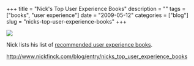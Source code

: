 +++
title = "Nick's Top User Experience Books"
description = ""
tags = ["books", "user experience"]
date = "2009-05-12"
categories = ["blog"]
slug = "nicks-top-user-experience-books"
+++



  <div class="notebook-screenshot"><a href="http://www.nickfinck.com/blog/entry/nicks_top_user_experience_books"><img id='bluga-thumbnail-1600' class='bluga-thumbnail large' src='http://media.konigi.com/bluga/
wt4a0963c7a7a3b.jpg'/></a></div><p>Nick lists his list of <a href="http://www.nickfinck.com/blog/entry/nicks_top_user_experience_books">recommended user experience books</a>. </p>
    
  <a href="http://www.nickfinck.com/blog/entry/nicks_top_user_experience_books">http://www.nickfinck.com/blog/entry/nicks_top_user_experience_books</a>
